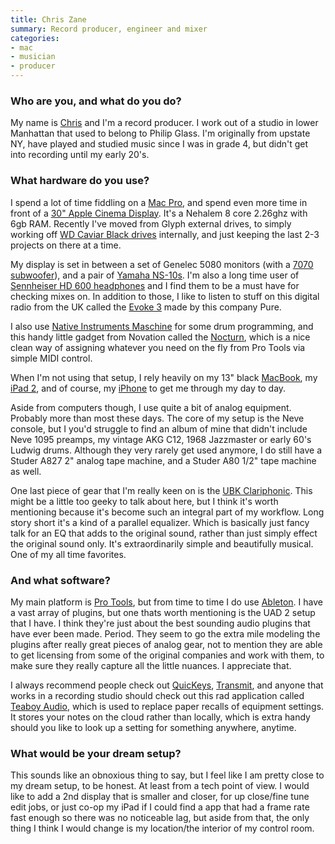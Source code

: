 ```yaml
---
title: Chris Zane
summary: Record producer, engineer and mixer
categories:
- mac
- musician
- producer
---
```


### Who are you, and what do you do?

My name is [Chris](http://www.chris-zane.com/ "Chris' website.") and I'm a record producer. I work out of a studio in lower Manhattan that used to belong to Philip Glass. I'm originally from upstate NY, have played and studied music since I was in grade 4, but didn't get into recording until my early 20's.

### What hardware do you use?

I spend a lot of time fiddling on a [Mac Pro][mac-pro], and spend even more time in front of a [30" Apple Cinema Display][cinema-display]. It's a Nehalem 8 core 2.26ghz with 6gb RAM. Recently I've moved from Glyph external drives, to simply working off [WD Caviar Black drives][caviar-black] internally, and just keeping the last 2-3 projects on there at a time. 

My display is set in between a set of Genelec 5080 monitors (with a [7070 subwoofer][7070a]), and a pair of [Yamaha NS-10s][ns-10]. I'm also a long time user of [Sennheiser HD 600 headphones][hd-600] and I find them to be a must have for checking mixes on. In addition to those, I like to listen to stuff on this digital radio from the UK called the [Evoke 3][evoke-3] made by this company Pure. 

I also use [Native Instruments Maschine][maschine] for some drum programming, and this handy little gadget from Novation called the [Nocturn][], which is a nice clean way of assigning whatever you need on the fly from Pro Tools via simple MIDI control.

When I'm not using that setup, I rely heavily on my 13" black [MacBook][], my [iPad 2][ipad-2], and of course, my [iPhone][iphone-4s] to get me through my day to day. 

Aside from computers though, I use quite a bit of analog equipment. Probably more than most these days. The core of my setup is the Neve console, but I you'd struggle to find an album of mine that didn't include Neve 1095 preamps, my vintage AKG C12, 1968 Jazzmaster or early 60's Ludwig drums. Although they very rarely get used anymore, I do still have a Studer A827 2" analog tape machine, and a Studer A80 1/2" tape machine as well. 

One last piece of gear that I'm really keen on is the [UBK Clariphonic][clariphonic]. This might be a little too geeky to talk about here, but I think it's worth mentioning because it's become such an integral part of my workflow. Long story short it's a kind of a parallel equalizer. Which is basically just fancy talk for an EQ that adds to the original sound, rather than just simply effect the original sound only. It's extraordinarily simple and beautifully musical. One of my all time favorites.

### And what software?

My main platform is [Pro Tools][pro-tools], but from time to time I do use [Ableton][live]. I have a vast array of plugins, but one thats worth mentioning is the UAD 2 setup that I have. I think they're just about the best sounding audio plugins that have ever been made. Period. They seem to go the extra mile modeling the plugins after really great pieces of analog gear, not to mention they are able to get licensing from some of the original companies and work with them, to make sure they really capture all the little nuances. I appreciate that. 

I always recommend people check out [QuicKeys][], [Transmit][], and anyone that works in a recording studio should check out this rad application called [Teaboy Audio][teaboy-audio], which is used to replace paper recalls of equipment settings. It stores your notes on the cloud rather than locally, which is extra handy should you like to look up a setting for something anywhere, anytime.

### What would be your dream setup?

This sounds like an obnoxious thing to say, but I feel like I am pretty close to my dream setup, to be honest. At least from a tech point of view. I would like to add a 2nd display that is smaller and closer, for up close/fine tune edit jobs, or just co-op my iPad if I could find a app that had a frame rate fast enough so there was no noticeable lag, but aside from that, the only thing I think I would change is my location/the interior of my control room.

[7070a]: https://www.genelec.com/studio-monitors/7000-series-studio-subwoofers/7070a-studio-subwoofer "Subwoofers."
[ipad-2]: https://www.apple.com/ipad/ "A tablet device."
[iphone-4s]: https://en.wikipedia.org/wiki/IPhone_4S "A smartphone."
[nocturn]: http://us.novationmusic.com/midi-controllers/nocturn "A MIDI controller."
[ns-10]: http://www.ns-10.net/ "Music studio loudspeakers."
[hd-600]: https://www.amazon.com/Sennheiser-Dynamic-Professional-Stereo-Headphones/dp/B00004SY4H "Over the ear headphones."
[macbook]: https://en.wikipedia.org/wiki/MacBook "A laptop."
[maschine]: https://www.native-instruments.com/en/products/maschine/production-systems/maschine/ "A tactile sequencer and sampler."
[mac-pro]: https://www.apple.com/mac-pro/ "The Intel-based Mac tower computer."
[clariphonic]: http://www.thehouseofkush.com/kush/clariphonic/ "A fancy equaliser."
[cinema-display]: https://en.wikipedia.org/wiki/Apple_Cinema_Display "An LCD display."
[caviar-black]: https://www.amazon.com/Western-Digital-Caviar-Internal-Desktop/dp/B004CSIG1G "An internal hard disk for desktop machines."
[evoke-3]: https://www.amazon.co.uk/EVOKE-3-Portable-Stereo-Radio-Recording/dp/B001HBIXSM "A digital radio."
[transmit]: https://panic.com/transmit/ "An FTP/SFTP client for the Mac."
[teaboy-audio]: https://www.teaboyaudio.com/ "A web service for storing digital recall notes."
[quickeys]: http://www.startly.com/products/quickeys/mac/4/ "Mac automation and hotkey software."
[live]: https://www.ableton.com/en/live/ "Musical creation software."
[pro-tools]: http://www.avid.com/US/products/Pro-Tools-8-Software "Audio editing and processing software."
